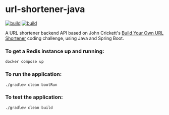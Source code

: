 # url-shortener-java

[![build](https://github.com/Yukigeshiki/url-shortener-java/actions/workflows/ci.yml/badge.svg)](https://github.com/Yukigeshiki/url-shortener-java/actions/workflows/ci.yml) [![build](https://github.com/Yukigeshiki/url-shortener-java/actions/workflows/build.yml/badge.svg)](https://github.com/Yukigeshiki/url-shortener-java/actions/workflows/build.yml)

A URL shortener backend API based on John Crickett's [Build Your Own URL Shortener](https://codingchallenges.fyi/challenges/challenge-url-shortener/) coding challenge, using Java and Spring Boot.

### To get a Redis instance up and running:

```
docker compose up
```

### To run the application:

```
./gradlew clean bootRun
```

### To test the application:

```
./gradlew clean build
```
